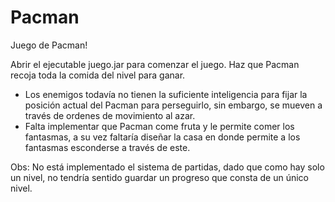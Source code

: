 # Pacman
Juego de Pacman!

Abrir el ejecutable juego.jar para comenzar el juego.
Haz que Pacman recoja toda la comida del nivel para ganar. 

- Los enemigos todavía no tienen la suficiente inteligencia para fijar la posición actual del Pacman para perseguirlo, sin embargo, se mueven a través de ordenes de movimiento al azar.
- Falta implementar que Pacman come fruta y le permite comer los fantasmas, a su vez faltaría diseñar la casa en donde permite a los fantasmas esconderse a través de este.

Obs: No está implementado el sistema de partidas, dado que como hay solo un nivel, no tendría sentido guardar un progreso que consta de un único nivel.
